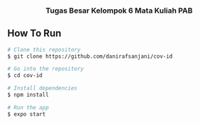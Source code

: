 <h3 align="center">Tugas Besar Kelompok 6 Mata Kuliah PAB</h3>

## How To Run
```bash
# Clone this repository
$ git clone https://github.com/danirafsanjani/cov-id

# Go into the repository
$ cd cov-id

# Install dependencies
$ npm install

# Run the app
$ expo start
```

